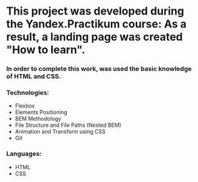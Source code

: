 # This project was developed during the Yandex.Practikum course: As a result, a landing page was created "How to learn".


### In order to complete this work, was used the basic knowledge of HTML and CSS. 

### Technologies: 
* Flexbox 
* Elements Positioning 
* BEM Methodology 
* File Structure and File Paths (Nested BEM) 
* Animation and Transform using CSS 
* Git 


### Languages: 
* HTML 
* CSS 
 
